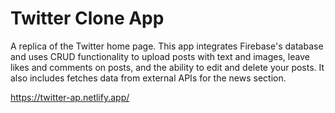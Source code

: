 # Twitter Clone App

A replica of the Twitter home page. This app integrates Firebase's database and uses CRUD functionality to upload posts with text and images, leave likes and comments on posts, and the ability to edit and delete your posts. It also includes fetches data from external APIs for the news section.

<https://twitter-ap.netlify.app/>
